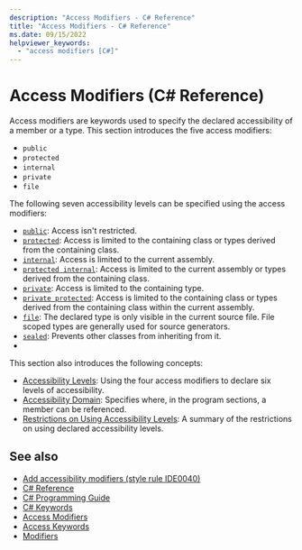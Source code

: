 ```yaml
---
description: "Access Modifiers - C# Reference"
title: "Access Modifiers - C# Reference"
ms.date: 09/15/2022
helpviewer_keywords:
  - "access modifiers [C#]"
---
```

# Access Modifiers (C# Reference)

Access modifiers are keywords used to specify the declared accessibility of a member or a type. This section introduces the five access modifiers:

- `public`
- `protected`
- `internal`
- `private`
- `file`

 The following seven accessibility levels can be specified using the access modifiers:

- [`public`](public.md): Access isn't restricted.
- [`protected`](protected.md): Access is limited to the containing class or types derived from the containing class.
- [`internal`](internal.md): Access is limited to the current assembly.
- [`protected internal`](protected-internal.md): Access is limited to the current assembly or types derived from the containing class.
- [`private`](private.md): Access is limited to the containing type.
- [`private protected`](private-protected.md): Access is limited to the containing class or types derived from the containing class within the current assembly.
- [`file`](file.md): The declared type is only visible in the current source file. File scoped types are generally used for source generators.
- [`sealed`](sealed.md): Prevents other classes from inheriting from it.
- 
 This section also introduces the following concepts:

- [Accessibility Levels](./accessibility-levels.md): Using the four access modifiers to declare six levels of accessibility.
- [Accessibility Domain](./accessibility-domain.md): Specifies where, in the program sections, a member can be referenced.
- [Restrictions on Using Accessibility Levels](./restrictions-on-using-accessibility-levels.md): A summary of the restrictions on using declared accessibility levels.

## See also

- [Add accessibility modifiers (style rule IDE0040)](../../../fundamentals/code-analysis/style-rules/ide0040.md)
- [C# Reference](../index.md)
- [C# Programming Guide](../../programming-guide/index.md)
- [C# Keywords](./index.md)
- [Access Modifiers](../../programming-guide/classes-and-structs/access-modifiers.md)
- [Access Keywords](base.md)
- [Modifiers](index.md)
